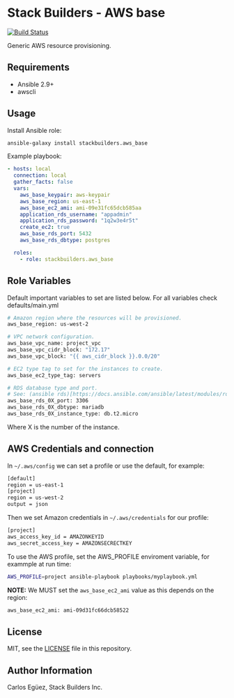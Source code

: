 # Stack Builders - AWS base

[![Build Status](https://travis-ci.org/stackbuilders/aws-base.svg?branch=master)](https://travis-ci.org/stackbuilders/aws-base)

Generic AWS resource provisioning.

## Requirements

- Ansible 2.9+
- awscli

## Usage

Install Ansible role:

```sh
ansible-galaxy install stackbuilders.aws_base
```

Example playbook:

```yaml
- hosts: local
  connection: local
  gather_facts: false
  vars:
    aws_base_keypair: aws-keypair
    aws_base_region: us-east-1
    aws_base_ec2_ami: ami-09e31fc65dcb585aa
    application_rds_username: "appadmin"
    application_rds_password: "1q2w3e4r5t"
    create_ec2: true
    aws_base_rds_port: 5432
    aws_base_rds_dbtype: postgres

  roles:
    - role: stackbuilders.aws_base
```

## Role Variables

Default important variables to set are listed below. For all variables check
defaults/main.yml

```sh
# Amazon region where the resources will be provisioned.
aws_base_region: us-west-2

# VPC network configuration.
aws_base_vpc_name: project_vpc
aws_base_vpc_cidr_block: "172.17"
aws_base_vpc_block: "{{ aws_cidr_block }}.0.0/20"

# EC2 type tag to set for the instances to create.
aws_base_ec2_type_tag: servers

# RDS database type and port.
# See: (ansible rds)[https://docs.ansible.com/ansible/latest/modules/rds_module.html] for more information
aws_base_rds_0X_port: 3306
aws_base_rds_0X_dbtype: mariadb
aws_base_rds_0X_instance_type: db.t2.micro
```

Where X is the number of the instance.

## AWS Credentials and connection

In `~/.aws/config` we can set a profile or use the default, for example:

```sh
[default]
region = us-east-1
[project]
region = us-west-2
output = json
```

Then we set Amazon credentials in `~/.aws/credentials` for our profile:

```sh
[project]
aws_access_key_id = AMAZONKEYID
aws_secret_access_key = AMAZONSECRECTKEY
```

To use the AWS profile, set the AWS_PROFILE enviroment variable, for exammple
at run time:

```sh
AWS_PROFILE=project ansible-playbook playbooks/myplaybook.yml
```

**NOTE:** We MUST set the `aws_base_ec2_ami` value as this depends on the region:

```sh
aws_base_ec2_ami: ami-09d31fc66dcb58522
```

## License

MIT, see the [LICENSE](LICENSE) file in this repository.

## Author Information

Carlos Egüez, Stack Builders Inc.
